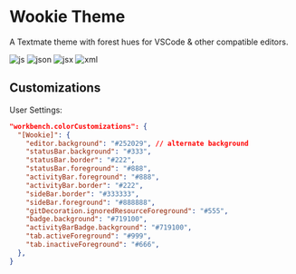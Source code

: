 # Wookie Theme

A Textmate theme with forest hues for VSCode & other compatible editors.

![js](https://user-images.githubusercontent.com/1571667/29008311-742c2544-7ac9-11e7-9838-3b3ad6672a5b.png)
![json](https://user-images.githubusercontent.com/1571667/29008312-74313fb6-7ac9-11e7-965d-4a97adcadc1b.png)
![jsx](https://user-images.githubusercontent.com/1571667/29008313-74368aa2-7ac9-11e7-9a14-2d77bfdfbf1b.png)
![xml](https://user-images.githubusercontent.com/1571667/29008314-743bdc1e-7ac9-11e7-97f7-9ae5188b8ab9.png)

## Customizations

User Settings:

```json
"workbench.colorCustomizations": {
  "[Wookie]": {
    "editor.background": "#252029", // alternate background
    "statusBar.background": "#333",
    "statusBar.border": "#222",
    "statusBar.foreground": "#888",
    "activityBar.foreground": "#888",
    "activityBar.border": "#222",
    "sideBar.border": "#333333",
    "sideBar.foreground": "#888888",
    "gitDecoration.ignoredResourceForeground": "#555",
    "badge.background": "#719100",
    "activityBarBadge.background": "#719100",
    "tab.activeForeground": "#999",
    "tab.inactiveForeground": "#666",
  },
}
```
